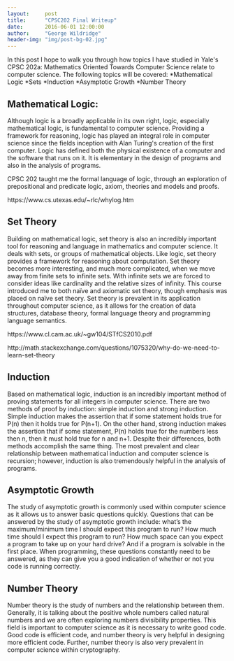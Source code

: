 ```yaml
---
layout:     post
title:      "CPSC202 Final Writeup"
date:       2016-06-01 12:00:00
author:     "George Wildridge"
header-img: "img/post-bg-02.jpg"
---
```


<p>In this post I hope to walk you through how topics I have studied in Yale's CPSC 202a: Mathematics Oriented Towards Computer Science relate to computer science. The following topics will be covered:
*Mathematical Logic
*Sets
*Induction
*Asymptotic Growth
*Number Theory</p>

<h2 id="mathematicallogic">Mathematical Logic:</h2>

<p>Although logic is a broadly applicable in its own right, logic, especially mathematical logic, is fundamental to computer science. Providing a framework for reasoning, logic has played an integral role in computer science since the fields inception with Alan Turing's creation of the first computer. Logic has defined both the physical existence of a computer and the software that runs on it. It is elementary in the design of programs and also in the analysis of programs. </p>

<p>CPSC 202 taught me the formal language of logic, through an exploration of prepositional and predicate logic, axiom, theories and models and proofs. </p>

<p>https://www.cs.utexas.edu/~rlc/whylog.htm</p>

<h2 id="settheory">Set Theory</h2>

<p>Building on mathematical logic, set theory is also an incredibly important tool for reasoning and language in mathematics and computer science. It deals with sets, or groups of mathematical objects. Like logic, set theory provides a framework for reasoning about computation. Set theory becomes more interesting, and much more complicated, when we move away from finite sets to infinite sets.  With infinite sets we are  forced to consider ideas like cardinality and the relative sizes of infinity. This course introduced me to both naïve and axiomatic set theory, though emphasis was placed on naïve set theory. Set theory is prevalent in its application throughout computer science, as it allows for the creation of data structures, database theory, formal language theory and programming language semantics.</p>

<p>https://www.cl.cam.ac.uk/~gw104/STfCS2010.pdf</p>

<p>http://math.stackexchange.com/questions/1075320/why-do-we-need-to-learn-set-theory</p>

<h2 id="induction">Induction</h2>

<p>Based on mathematical logic, induction is an incredibly important method of proving statements for all integers in computer science. There are two methods of proof by induction: simple induction and strong induction. Simple induction makes the assertion that if some statement holds true for P(n) then it holds true for P(n+1). On the other hand, strong induction makes the assertion that if some statement, P(n) holds true for the numbers less then n, then it must hold true for n and n+1. Despite their differences, both methods accomplish the same thing. The most prevalent and clear relationship between mathematical induction and computer science is recursion; however, induction is also tremendously helpful in the analysis of programs. </p>

<h2 id="asymptoticgrowth">Asymptotic Growth</h2>

<p>The study of asymptotic growth is commonly used within computer science as it allows us to answer basic questions quickly. Questions that can be answered by the study of asymptotic growth include: what’s the maximum/minimum time I should expect this program to run? How much time should I expect this program to run? How much space can you expect a program to take up on your hard drive? And if a program is solvable in the first place. When programming, these questions constantly need to be answered, as they can give you a good indication of whether or not you code is running correctly.  </p>

<h2 id="numbertheory">Number Theory</h2>

<p>Number theory is the study of numbers and the relationship between them. Generally, it is talking about the positive whole numbers called natural numbers and we are often exploring numbers divisibility properties. This field is important to computer science as it is necessary to write good code. Good code is efficient code, and number theory is very helpful in designing more efficient code. Further, number theory is also very prevalent in computer science within cryptography. </p>